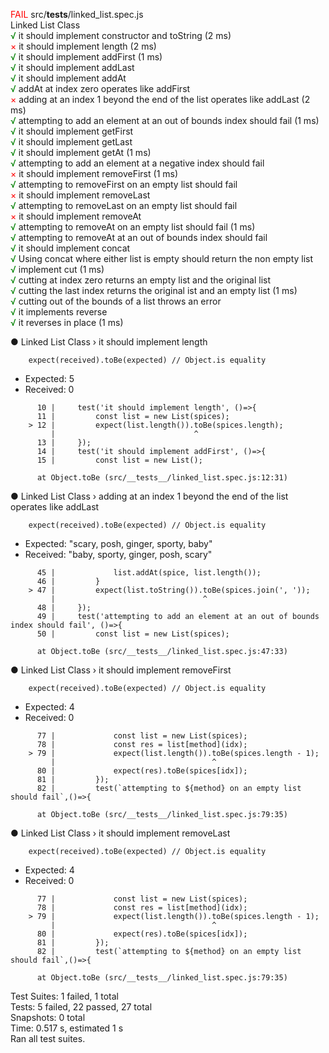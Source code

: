 <span style=color:red>FAIL</span> src/__tests__/linked_list.spec.js
<br>  Linked List Class
<br>    <span style=color:green>√</span> it should implement constructor and toString (2 ms)
<br>    <span style=color:red>×</span> it should implement length (2 ms)
<br>    <span style=color:green>√</span> it should implement addFirst (1 ms)
<br>    <span style=color:green>√</span> it should implement addLast
<br>    <span style=color:green>√</span> it should implement addAt
<br>    <span style=color:green>√</span> addAt at index zero operates like addFirst
<br>    <span style=color:red>×</span> adding at an index 1 beyond the end of the list operates like addLast (2 ms)
<br>    <span style=color:green>√</span> attempting to add an element at an out of bounds index should fail (1 ms)
<br>    <span style=color:green>√</span> it should implement getFirst
<br>    <span style=color:green>√</span> it should implement getLast
<br>    <span style=color:green>√</span> it should implement getAt (1 ms)
<br>    <span style=color:green>√</span> attempting to add an element at a negative index should fail
<br>    <span style=color:red>×</span> it should implement removeFirst (1 ms)
<br>    <span style=color:green>√</span> attempting to removeFirst on an empty list should fail
<br>    <span style=color:red>×</span> it should implement removeLast
<br>    <span style=color:green>√</span> attempting to removeLast on an empty list should fail
<br>    <span style=color:red>×</span> it should implement removeAt
<br>    <span style=color:green>√</span> attempting to removeAt on an empty list should fail (1 ms)
<br>    <span style=color:green>√</span> attempting to removeAt at an out of bounds index should fail
<br>    <span style=color:green>√</span> it should implement concat
<br>    <span style=color:green>√</span> Using concat where either list is empty should return the non empty list
<br>    <span style=color:green>√</span> implement cut (1 ms)
<br>    <span style=color:green>√</span> cutting at index zero returns an empty list and the original list
<br>    <span style=color:green>√</span> cutting the last index returns the original ist and an empty list (1 ms)
<br>    <span style=color:green>√</span> cutting out of the bounds of a list throws an error
<br>    <span style=color:green>√</span> it implements reverse
<br>    <span style=color:green>√</span> it reverses in place (1 ms)

  ● Linked List Class › it should implement length

`    expect(received).toBe(expected) // Object.is equality`

- Expected: 5
- Received: 0

```
      10 |     test('it should implement length', ()=>{
      11 |         const list = new List(spices);
    > 12 |         expect(list.length()).toBe(spices.length);
         |                               ^
      13 |     });
      14 |     test('it should implement addFirst', ()=>{
      15 |         const list = new List();
```

`      at Object.toBe (src/__tests__/linked_list.spec.js:12:31)`

  ● Linked List Class › adding at an index 1 beyond the end of the list operates like addLast

`    expect(received).toBe(expected) // Object.is equality`

- Expected: "scary, posh, ginger, sporty, baby"
- Received: "baby, sporty, ginger, posh, scary"

```
      45 |             list.addAt(spice, list.length());
      46 |         }
    > 47 |         expect(list.toString()).toBe(spices.join(', '));
         |                                 ^
      48 |     });
      49 |     test('attempting to add an element at an out of bounds index should fail', ()=>{
      50 |         const list = new List(spices);
```

`      at Object.toBe (src/__tests__/linked_list.spec.js:47:33)`

  ● Linked List Class › it should implement removeFirst

`    expect(received).toBe(expected) // Object.is equality`

- Expected: 4
- Received: 0

```
      77 |             const list = new List(spices);
      78 |             const res = list[method](idx);
    > 79 |             expect(list.length()).toBe(spices.length - 1);
         |                                   ^
      80 |             expect(res).toBe(spices[idx]);
      81 |         });
      82 |         test(`attempting to ${method} on an empty list should fail`,()=>{
```

`      at Object.toBe (src/__tests__/linked_list.spec.js:79:35)`

  ● Linked List Class › it should implement removeLast

`    expect(received).toBe(expected) // Object.is equality`

- Expected: 4
- Received: 0

```
      77 |             const list = new List(spices);
      78 |             const res = list[method](idx);
    > 79 |             expect(list.length()).toBe(spices.length - 1);
         |                                   ^
      80 |             expect(res).toBe(spices[idx]);
      81 |         });
      82 |         test(`attempting to ${method} on an empty list should fail`,()=>{
```

`      at Object.toBe (src/__tests__/linked_list.spec.js:79:35)`

Test Suites: 1 failed, 1 total<br>
Tests:       5 failed, 22 passed, 27 total<br>
Snapshots:   0 total<br>
Time:        0.517 s, estimated 1 s<br>
Ran all test suites.